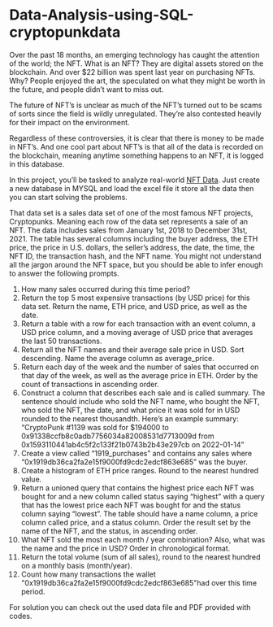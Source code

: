 # Data-Analysis-using-SQL-cryptopunkdata
Over the past 18 months, an emerging technology has caught the attention of the world; the NFT. What is an NFT? They are digital assets stored on the blockchain. And over $22 billion was spent last year on purchasing NFTs. Why? People enjoyed the art, the speculated on what they might be worth in the future, and people didn’t want to miss out. 
 
The future of NFT’s is unclear as much of the NFT’s turned out to be scams of sorts since the field is wildly unregulated. They’re also contested heavily for their impact on the environment.
 
Regardless of these controversies, it is clear that there is money to be made in NFT’s. And one cool part about NFT’s is that all of the data is recorded on the blockchain, meaning anytime something happens to an NFT, it is logged in this database. 
 
In this project, you’ll be tasked to analyze real-world [NFT Data](https://drive.google.com/uc?export=download&id=10tyxS2dyg6qb4ABcm4M461N_G5LrrVRM).
Just create a new database in MYSQL and load the excel file it store all the data then you can start solving the problems.

That data set is a sales data set of one of the most famous NFT projects, Cryptopunks. Meaning each row of the data set represents a sale of an NFT. The data includes sales from January 1st, 2018 to December 31st, 2021. The table has several columns including the buyer address, the ETH price, the price in U.S. dollars, the seller’s address, the date, the time, the NFT ID, the transaction hash, and the NFT name.
You might not understand all the jargon around the NFT space, but you should be able to infer enough to answer the following prompts.
 
1. How many sales occurred during this time period?
2. Return the top 5 most expensive transactions (by USD price) for this data set. Return the name, ETH price, and USD price, as well as the date.
3. Return a table with a row for each transaction with an event column, a USD price column, and a moving average of USD price that averages the last 50 transactions.
4. Return all the NFT names and their average sale price in USD. Sort descending. Name the average column as average_price.
5. Return each day of the week and the number of sales that occurred on that day of the week, as well as the average price in ETH. Order by the count of transactions in ascending order.
6. Construct a column that describes each sale and is called summary. The sentence should include who sold the NFT name, who bought the NFT, who sold the NFT, the date, and what price it was sold for in USD rounded to the nearest thousandth.
 Here’s an example summary:
 “CryptoPunk #1139 was sold for $194000 to 0x91338ccfb8c0adb7756034a82008531d7713009d from 0x1593110441ab4c5f2c133f21b0743b2b43e297cb on 2022-01-14”
7. Create a view called “1919_purchases” and contains any sales where “0x1919db36ca2fa2e15f9000fd9cdc2edcf863e685” was the buyer.
8. Create a histogram of ETH price ranges. Round to the nearest hundred value.
9. Return a unioned query that contains the highest price each NFT was bought for and a new column called status saying “highest” with a query that has the lowest price each NFT was bought for and the status column saying “lowest”. The table should have a name column, a price column called price, and a status column. Order the result set by the name of the NFT, and the status, in ascending order.
10. What NFT sold the most each month / year combination? Also, what was the name and the price in USD? Order in chronological format.
11. Return the total volume (sum of all sales), round to the nearest hundred on a monthly basis (month/year).
12. Count how many transactions the wallet "0x1919db36ca2fa2e15f9000fd9cdc2edcf863e685"had over this time period.

For solution you can check out the used data file and PDF provided with codes.
